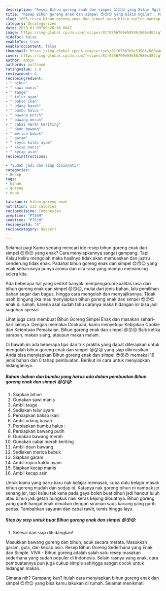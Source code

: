 ```yaml
---
description: "Resep Bihun goreng enak dan simpel 😍😙😉 yang Bikin Ngiler , Mantap"
title: "Resep Bihun goreng enak dan simpel 😍😙😉 yang Bikin Ngiler , Mantap"
slug: 1005-resep-bihun-goreng-enak-dan-simpel-yang-bikin-ngiler-mantap
category: Uncategorized
date: 2023-01-09T09:28:40.084Z
image: https://img-global.cpcdn.com/recipes/81f0756709e59586/680x482cq70/bihun-goreng-enak-dan-simpel-foto-resep-utama.jpg
hideToc: false
enableToc: true
enableTocContent: false
thumbnail: https://img-global.cpcdn.com/recipes/81f0756709e59586/680x482cq70/bihun-goreng-enak-dan-simpel-foto-resep-utama.jpg
cover: https://img-global.cpcdn.com/recipes/81f0756709e59586/680x482cq70/bihun-goreng-enak-dan-simpel-foto-resep-utama.jpg
author: Admin
authorAv: notfound
ratingvalue: 3.8
reviewcount: 4
recipeingredient:
- " bihun"
- " sawi manis"
- " tauge"
- " telur ayam"
- " bakso ikan"
- " udang basah"
- " bumbu halus "
- " bawang putih"
- " bawang merah"
- " cabai merah keriting"
- " daun bawang"
- " merica bubuk"
- " garam"
- " royco kaldu ayam"
- " kecap manis"
- " kecap asin"
recipeinstructions:

- "Sudah jadi dan siap dinikmati!"
categories:
- Resep
tags:
- bihun
- goreng
- enak

katakunci: bihun goreng enak 
nutrition: 133 calories
recipecuisine: Indonesian
preptime: "PT26M"
cooktime: "PT53M"
recipeyield: "4"
recipecategory: Dessert

---
```



Selamat pagi Kamu sedang mencari ide resep bihun goreng enak dan simpel 😍😙😉 yang enak? Cara menyiapkannya sangat gampang. Tapi Kalau keliru mengolah maka hasilnya tidak akan memuaskan dan justru cenderung tidak enak. Padahal bihun goreng enak dan simpel 😍😙😉 yang enak seharusnya punya aroma dan cita rasa yang mampu memancing selera kita.


Ada beberapa hal yang sedikit banyak mempengaruhi kualitas rasa dari bihun goreng enak dan simpel 😍😙😉, mulai dari jenis bahan, lalu pemilihan bahan segar dan bagus, hingga cara mengolah dan menyajikannya. Tidak usah bingung jika mau menyiapkan bihun goreng enak dan simpel 😍😙😉 enak di rumah, karena asal sudah tahu caranya maka hidangan ini bisa jadi suguhan spesial.

Lihat juga cara membuat Bihun Goreng Simpel Enak dan masakan sehari-hari lainnya. Dengan memakai Cookpad, kamu menyetujui Kebijakan Cookie dan Ketentuan Pemakaian. Bihun goreng enak dan simpel 😍😙😉 Baik ketika sarapan, makan siang, ataupun makan malam.


Di bawah ini ada beberapa tips dan trik praktis yang dapat diterapkan untuk mengolah bihun goreng enak dan simpel 😍😙😉 yang siap dikreasikan. Anda bisa menyiapkan Bihun goreng enak dan simpel 😍😙😉 memakai 16 jenis bahan dan 0 tahap pembuatan. Berikut ini cara untuk menyiapkan hidangannya.

<!--inarticleads1-->

##### Bahan-bahan dan bumbu yang harus ada dalam pembuatan Bihun goreng enak dan simpel 😍😙😉:

1. Siapkan  bihun
1. Gunakan  sawi manis
1. Ambil  tauge
1. Sediakan  telur ayam
1. Persiapkan  bakso ikan
1. Ambil  udang basah
1. Persiapkan  bumbu halus :
1. Persiapkan  bawang putih
1. Gunakan  bawang merah
1. Gunakan  cabai merah keriting
1. Ambil  daun bawang
1. Sediakan  merica bubuk
1. Siapkan  garam
1. Ambil  royco kaldu ayam
1. Siapkan  kecap manis
1. Ambil  kecap asin


Untuk kamu yang baru-baru nak belajar memasak, cuba dulu belajar masak bihun goreng mudah dan sedap ni. Katanya nak goreng bihun ni nampak jer senang jer, tapi kalau tak kena pada gaya boleh buat bihun jadi hancur luluh atau bihun jadi getah bungkus nasi keras kejung dibuatnya. Bihun goreng yang gurih hangat enak dimakan dengan siraman saus kacang yang gurih pedas. Tambahkan sayuran dan cabai rawit, tumis hingga layu. 

<!--inarticleads2-->

##### Step by step untuk buat Bihun goreng enak dan simpel 😍😙😉:


1. Selesai dan siap dihidangkan!

Masukkan bawang goreng dan bihun, aduk secara merata. Masukkan garam, gula, dan kecap asin. Resep Bihun Goreng Sederhana yang Enak dan Simple. VIVA - Bihun goreng adalah salah satu resep masakan sederhana yang sudah populer di Indonesia. Selain rasnya yang enak, cara pembuatannya pun juga cukup simple sehingga sangat cocok untuk hidangan makan. 

Gimana nih? Gampang kan? Itulah cara menyiapkan bihun goreng enak dan simpel 😍😙😉 yang bisa kamu lakukan di rumah. Selamat menikmati
